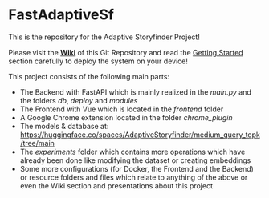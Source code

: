 # FastAdaptiveSf

This is the repository for the Adaptive Storyfinder Project!

Please visit the [**Wiki**](https://github.com/p1k0pan/FastAdaptiveSf/wiki) of this Git Repository and read the [Getting Started](https://github.com/p1k0pan/FastAdaptiveSf/wiki/1.-Getting-Started) section carefully to deploy the system on your device! <br />

This project consists of the following main parts:
- The Backend with FastAPI which is mainly realized in the _main.py_ and the folders _db_, _deploy_ and _modules_
- The Frontend with Vue which is located in the _frontend_ folder
- A Google Chrome extension located in the folder _chrome_plugin_
- The models & database at: https://huggingface.co/spaces/AdaptiveStoryfinder/medium_query_topk/tree/main
- The _experiments_ folder which contains more operations which have already been done like modifying the dataset or creating embeddings
- Some more configurations (for Docker, the Frontend and the Backend) or resource folders and files which relate to anything of the above or even the Wiki section and presentations about this project

